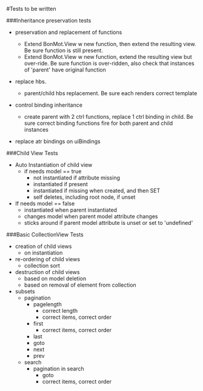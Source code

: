 #Tests to be written

###Inheritance preservation tests
* preservation and replacement of functions
    * Extend BonMot.View w new function, then extend the resulting view. 
    Be sure function is still present.
    * Extend BonMot.View w new function, extend the resulting view but over-ride. Be sure 
    function is over-ridden, also check that instances of 'parent' have original function
        
* replace hbs.
    * parent/child hbs replacement. Be sure each renders correct template
* control binding inheritance
    * create parent with 2 ctrl functions, replace 1 ctrl binding in child. Be sure correct
    binding functions fire for both parent and child instances
* replace atr bindings on uiBindings

###Child View Tests
* Auto Instantiation of child view
    * if needs model == true
        * not instantiated if attribute missing
        * instantiated if present
        * instantiated if missing when created, and then SET
        * self deletes, including root node, if unset
* If needs model == false
    * instantiated when parent instantiated
    * changes model when parent model attribute changes
    * sticks around if parent model attribute is unset or set to 'undefined'

###Basic CollectionView Tests
* creation of child views
    * on instantiation
* re-ordering of child views 
    * collection sort
* destruction of child views 
    * based on model deletion
    * based on removal of element from collection
* subsets
    * pagination
        * pagelength
            * correct length
            * correct items, correct order
        * first
            * correct items, correct order
        * last
        * goto
        * next
        * prev
    * search
        * pagination in search
            * goto
            * correct items, correct order
